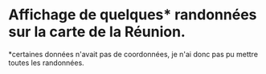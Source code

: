 # Affichage de quelques* randonnées sur la carte de la Réunion.

*certaines données n'avait pas de coordonnées, je n'ai donc pas pu mettre toutes les randonnées.